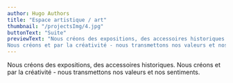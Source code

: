 ```yaml
---
author: Hugo Authors
title: "Espace artistique / art"
thumbnail: "/projectsImg/4.jpg"
buttonText: "Suite"
previewText: "Nous créons des expositions, des accessoires historiques. 
Nous créons et par la créativité - nous transmettons nos valeurs et nos sentiments."
---
```


Nous créons des expositions, des accessoires historiques. 
Nous créons et par la créativité - nous transmettons nos valeurs et nos sentiments.
